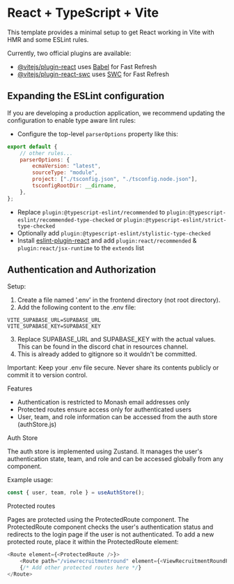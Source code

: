 # React + TypeScript + Vite

This template provides a minimal setup to get React working in Vite with HMR and some ESLint rules.

Currently, two official plugins are available:

- [@vitejs/plugin-react](https://github.com/vitejs/vite-plugin-react/blob/main/packages/plugin-react/README.md) uses [Babel](https://babeljs.io/) for Fast Refresh
- [@vitejs/plugin-react-swc](https://github.com/vitejs/vite-plugin-react-swc) uses [SWC](https://swc.rs/) for Fast Refresh

## Expanding the ESLint configuration

If you are developing a production application, we recommend updating the configuration to enable type aware lint rules:

- Configure the top-level `parserOptions` property like this:

```js
export default {
	// other rules...
	parserOptions: {
		ecmaVersion: "latest",
		sourceType: "module",
		project: ["./tsconfig.json", "./tsconfig.node.json"],
		tsconfigRootDir: __dirname,
	},
};
```

- Replace `plugin:@typescript-eslint/recommended` to `plugin:@typescript-eslint/recommended-type-checked` or `plugin:@typescript-eslint/strict-type-checked`
- Optionally add `plugin:@typescript-eslint/stylistic-type-checked`
- Install [eslint-plugin-react](https://github.com/jsx-eslint/eslint-plugin-react) and add `plugin:react/recommended` & `plugin:react/jsx-runtime` to the `extends` list

## Authentication and Authorization

Setup:

1. Create a file named '.env' in the frontend directory (not root directory).
2. Add the following content to the .env file:

```
VITE_SUPABASE_URL=SUPABASE_URL
VITE_SUPABASE_KEY=SUPABASE_KEY
```

3. Replace SUPABASE_URL and SUPABASE_KEY with the actual values. This can be found in the discord chat in resources channel.
4. This is already added to gitignore so it wouldn't be committed.

Important: Keep your .env file secure. Never share its contents publicly or commit it to version control.

Features

- Authentication is restricted to Monash email addresses only
- Protected routes ensure access only for authenticated users
- User, team, and role information can be accessed from the auth store (authStore.js)

Auth Store

The auth store is implemented using Zustand. It manages the user's authentication state, team, and role and can be accessed globally from any component.

Example usage:

```typescript
const { user, team, role } = useAuthStore();
```

Protected routes

Pages are protected using the ProtectedRoute component. The ProtectedRoute component checks the user's authentication status and redirects to the login page if the user is not authenticated. To add a new protected route, place it within the ProtectedRoute element:

```typescript
<Route element={<ProtectedRoute />}>
	<Route path="/viewrecruitmentround" element={<ViewRecruitmentRoundPage />} />
	{/* Add other protected routes here */}
</Route>
```
